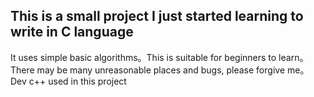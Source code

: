 
## This is a small project I just started learning to write in C language
It uses simple basic algorithms。This is suitable for beginners to learn。There may be many unreasonable places and bugs, please forgive me。
Dev c++ used in this project
